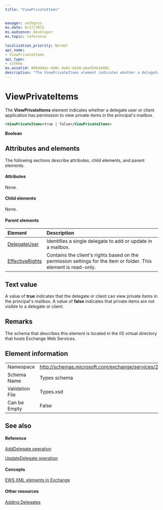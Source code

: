 ```yaml
---
title: "ViewPrivateItems"
 
 
manager: sethgros
ms.date: 9/17/2015
ms.audience: Developer
ms.topic: reference
 
localization_priority: Normal
api_name:
- ViewPrivateItems
api_type:
- schema
ms.assetid: 80b949ac-440c-4a01-b428-ebafb5b1b802
description: "The ViewPrivateItems element indicates whether a delegate user or client application has permission to view private items in the principal's mailbox."
---
```


# ViewPrivateItems

The **ViewPrivateItems** element indicates whether a delegate user or client application has permission to view private items in the principal's mailbox. 
  
```XML
<ViewPrivateItems>true | false</ViewPrivateItems>
```

 **Boolean**
## Attributes and elements

The following sections describe attributes, child elements, and parent elements.
  
#### Attributes

None.
  
#### Child elements

None.
  
#### Parent elements

|**Element**|**Description**|
|:-----|:-----|
|[DelegateUser](delegateuser.md) <br/> |Identifies a single delegate to add or update in a mailbox.  <br/> |
|[EffectiveRights](effectiverights.md) <br/> |Contains the client's rights based on the permission settings for the item or folder. This element is read-only.  <br/> |
   
## Text value

A value of **true** indicates that the delegate or client can view private items in the principal's mailbox. A value of **false** indicates that private items are not visible to a delegate or client. 
  
## Remarks

The schema that describes this element is located in the IIS virtual directory that hosts Exchange Web Services.
  
## Element information

|||
|:-----|:-----|
|Namespace  <br/> |http://schemas.microsoft.com/exchange/services/2006/types  <br/> |
|Schema Name  <br/> |Types schema  <br/> |
|Validation File  <br/> |Types.xsd  <br/> |
|Can be Empty  <br/> |False  <br/> |
   
## See also

#### Reference

[AddDelegate operation](adddelegate-operation.md)
  
[UpdateDelegate operation](updatedelegate-operation.md)
#### Concepts

[EWS XML elements in Exchange](ews-xml-elements-in-exchange.md)
#### Other resources

[Adding Delegates](http://msdn.microsoft.com/library/3a744150-66a3-4a13-9433-793603ba5038%28Office.15%29.aspx)

